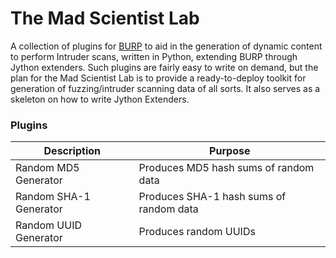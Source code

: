 # The Mad Scientist Lab

A collection of plugins for [BURP](https://portswigger.net/burp) to aid in the generation of dynamic content to perform Intruder scans, written in Python, extending BURP through Jython extenders. Such plugins are fairly easy to write on demand, but the plan for the Mad Scientist Lab is to provide a ready-to-deploy toolkit for generation of fuzzing/intruder scanning data of all sorts. It also serves as a skeleton on how to write Jython Extenders. 

### Plugins
| Description               | Purpose                                 | 
| ------------------------- | --------------------------------------- | 
| Random MD5 Generator      | Produces MD5 hash sums of random data   | 
| Random SHA-1 Generator    | Produces SHA-1 hash sums of random data |
| Random UUID Generator     | Produces random UUIDs                   |


